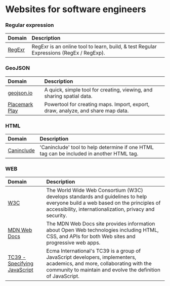 # Websites for software engineers

### Regular expression
Domain | Description | 
|:---|:---|
| [RegExr](https://regexr.com/) | RegExr is an online tool to learn, build, & test Regular Expressions (RegEx / RegExp). |

### GeoJSON
Domain | Description | 
|:---|:---|
| [geojson.io](https://geojson.io/) | A quick, simple tool for creating, viewing, and sharing spatial data. |
| [Placemark Play](https://play.placemark.io/) | Powertool for creating maps. Import, export, draw, analyze, and share map data. |

### HTML
Domain | Description | 
|:---|:---|
| [Caninclude](https://caninclude.glitch.me/) | 'Caninclude' tool to help determine if one HTML tag can be included in another HTML tag. |

### WEB
Domain | Description | 
|:---|:---|
| [W3C](https://www.w3.org/) | The World Wide Web Consortium (W3C) develops standards and guidelines to help everyone build a web based on the principles of accessibility, internationalization, privacy and security. |
| [MDN Web Docs](https://developer.mozilla.org/) | The MDN Web Docs site provides information about Open Web technologies including HTML, CSS, and APIs for both Web sites and progressive web apps. |
| [TC39 - Specifying JavaScript](https://tc39.es/) | Ecma International's TC39 is a group of JavaScript developers, implementers, academics, and more, collaborating with the community to maintain and evolve the definition of JavaScript. |
